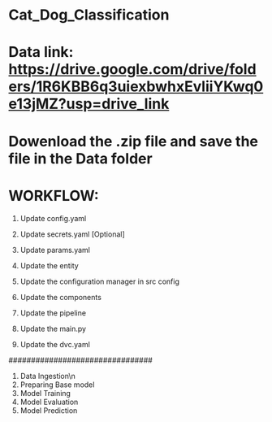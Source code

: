 # Cat_Dog_Classification

# Data link: https://drive.google.com/drive/folders/1R6KBB6q3uiexbwhxEvliiYKwq0e13jMZ?usp=drive_link

# Dowenload the .zip file and save the file in the Data folder

# WORKFLOW:

1. Update config.yaml

2. Update secrets.yaml [Optional]

3. Update params.yaml

4. Update the entity

5. Update the configuration manager in src config

6. Update the components

7. Update the pipeline

8. Update the main.py

9. Update the dvc.yaml

################################

1. Data Ingestion\n
2. Preparing Base model
3. Model Training
4. Model Evaluation
5. Model Prediction
